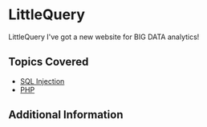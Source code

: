 # LittleQuery
LittleQuery I've got a new website for BIG DATA analytics!
## Topics Covered

- [SQL Injection](/web-exploitation/sql-injection/what-is-sql-injection/)
- [PHP](/web-exploitation/php/what-is-php/)
## Additional Information

